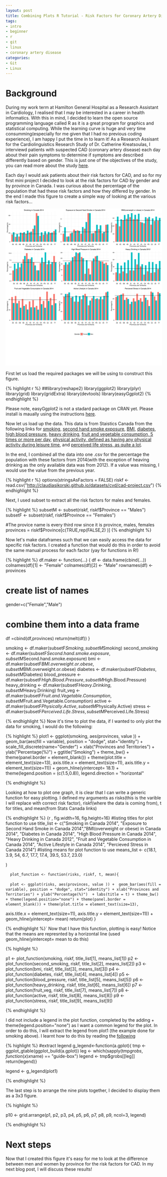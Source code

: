 ```yaml
---
layout: post
title: Combining Plots R Tutorial - Risk Factors for Coronary Artery Disease
tags:
- intro
- beginner
- r
- git
- linux
- coronary artery disease
categories:
- Git
- Linux
---
```



# Background

During my work term at Hamilton General Hospital as a Research Assistant in Cardiology, I realised that I may be interested in a career in health informatics. With this in mind, I decided to learn the open source programming language called R as it is a great program for graphics and statistical computing. While the learning curve is huge and very time consumming(especially for me given that I had no previous coding experience), I am happy I put the time in to learn it! As a Research Assisant for the Cardiolinguistics Research Study of Dr. Catherine Kreatsoulas, I interviewd patients with suspected CAD (coronary artery disease) each day about their pain symptoms to determine if symptoms are described differently based on gender. This is just one of the objectives of the study, you can read more about the study [here](http://claudiasikorski.github.io/pdfs/cardiolinguisticsprotocol.pdf). 

Each day I would ask patients about their risk factors for CAD, and so for my first mini project I decided to look at the risk factors for CAD by gender and by province in Canada. I was curious about the percentage of the population that had these risk factors and how they differed by gender. In the end I made this figure to create a simple way of looking at the various risk factors... 

![](/figures/cad-project.png)



First let us load the required packages we will be using to construct this figure.

{% highlight r %}
##library(reshape2)
library(ggplot2)
library(plyr)
library(grid)
library(gridExtra)
library(devtools)
library(easyGgplot2) 
{% endhighlight %}

Please note, easyGgplot2 is not a stadard package on CRAN yet.  Please install is maually using the instructions [here](https://github.com/kassambara/easyGgplot2).


Now let us load up the data.  This data is from Staistics Canada from the following links for [smoking](http://www.statcan.gc.ca/tables-tableaux/sum-som/l01/cst01/health74b-eng.htm), [second hand smoke exposure](http://www.statcan.gc.ca/tables-tableaux/sum-som/l01/cst01/health96b-eng.htm), [BMI](http://www.statcan.gc.ca/tables-tableaux/sum-som/l01/cst01/health82b-eng.htm), [diabetes](http://www.statcan.gc.ca/tables-tableaux/sum-som/l01/cst01/health54b-eng.htm), [high blood pressure](http://www.statcan.gc.ca/tables-tableaux/sum-som/l01/cst01/health70a-eng.htm), [heavy drinking](http://www.statcan.gc.ca/tables-tableaux/sum-som/l01/cst01/health80b-eng.htm), [fruit and vegetable consumption, 5 times or more per day](http://www.statcan.gc.ca/tables-tableaux/sum-som/l01/cst01/health90b-eng.htm), [physical activity, defined as having any physical activity during leisure time](http://www.statcan.gc.ca/tables-tableaux/sum-som/l01/cst01/health78b-eng.htm), and [perceived life stress, as quite a lot](http://www.statcan.gc.ca/tables-tableaux/sum-som/l01/cst01/health107b-eng.htm). 

In the end, I combined all the data into one .csv for the percentage the population with these factors from 2014(with the exception of heaving drinking as the only available data was from 2012). If a value was missing, I would use the value from the previous year. 

{% highlight r %}
options(stringsAsFactors = FALSE)
riskf <- read.csv("http://claudiasikorski.github.io/datasets/cvd/cad-project.csv")
{% endhighlight %} 

Next, I used subset to extract all the risk factors for males and females. 

{% highlight %}
subsetM <- subset(riskf, riskf$Province == "Males")
subsetF <- subset(riskf, riskf$Province == "Females")

#The provice name is every third row since it is province, males, females
provinces = riskf$Province[c(TRUE,rep(FALSE,2) )] 
{% endhighlight %}

Now let's make dataframes such that we can easily access the data for specific risk factors. I created a function that would do this in order to avoid the same manual process for each factor (yay for functions in R!)

{% highlight %}
df.maker <- function(...) {
  df <- data.frame(cbind(...))
  colnames(df)[1] <- "Female"
  colnames(df)[2] <- "Male"
  rownames(df) <- provinces
  # create list of names
  gender=c("Female","Male")
  # combine them into a data frame
  df =cbind(df,provinces)
    return(melt(df))
}

smoking <- df.maker(subsetF$Smoking, subsetM$Smoking)
second_smoking <- df.maker(subsetF$Second.hand.smoke.exposure, subsetM$Second.hand.smoke.exposure)
bmi <- df.maker(subsetF$BMI.overweight.or.obese, subsetM$BMI.overweight.or.obese)
diabetes <- df.maker(subsetF$Diabetes, subsetM$Diabetes)
blood_pressure <- df.maker(subsetF$High.Blood.Pressure, subsetM$High.Blood.Pressure)
heavy_drinking <- df.maker(subsetF$Heavy.Drinking, subsetM$Heavy.Drinking)
fruit_veg <- df.maker(subsetF$Fruit.and.Vegetable.Consumption, subsetM$Fruit.and.Vegetable.Consumption)
active <- df.maker(subsetF$Physically.Active, subsetM$Physically.Active)
stress <- df.maker(subsetF$Perceived.Life.Stress, subsetM$Perceived.Life.Stress)

{% endhighlight %}
Now it's time to plot the data, if I wanted to only plot the data for smoking, I would do the following:

{% highlight %}
plot1 <- ggplot(smoking, aes(provinces, value )) +  geom_bar(aes(fill = variable), position = "dodge", stat="identity") + scale_fill_discrete(name="Gender") + xlab("Provinces and Territories") + ylab("Percentage(%)") + ggtitle("Smoking") + theme_bw() + theme(panel.border = element_blank()) + theme(plot.title = element_text(size=13),  axis.title.x = element_text(size=11), axis.title.y = element_text(size=11)) + geom_hline(yintercept= 18.1) + theme(legend.position = (c(1.5,0.8)), legend.direction = "horizontal"


{% endhighlight %}

Looking at how to plot one graph, it is clear that I can write a generic function for easy plotting. I defined my arguments as risks(this is the varible I will replace with correct risk factor), riskf(where the data is coming from), t for titles, and mean(from Stats Canada links)

{% endhighlight %}    {r , fig.width=16, fig.height=16}
      #listing titles for plot function to use
      title_list <- c("Smoking in Canada 2014", "Exposure to Second Hand Smoke in Canada 2014","BMI(overweight or obese) in Canada 2014", 
                "Diabetes in Canada 2014", "High Blood Pressure in Canada 2014", "Heavy Drinking in Canada 2012", 
                "Fruit and Vegetable Consumption in Canada 2014", "Active Lifestyle in Canada 2014", "Percieved Stress in Canada 2014")
      #listing means for plot function to use
      means_list <- c(18.1, 3.9, 54, 6.7, 17.7, 17.4, 39.5, 53.7, 23.0)

)

      plot_function <- function(risks, riskf, t, mean){
  
      plot <- ggplot(risks, aes(provinces, value )) +  geom_bar(aes(fill = variable), position = "dodge", stat="identity") + xlab("Provinces and Territories") + ylab("Percentage(%)")  + labs(title = t) + theme_bw() + theme(legend.position="none") + theme(panel.border = element_blank()) + theme(plot.title = element_text(size=13),
  axis.title.x = element_text(size=11), axis.title.y = element_text(size=11)) + geom_hline(yintercept= mean)
return(plot)
}

{% endhighlight %}`
Now that I have this function, plotting is easy! Notice that the means are represnted by a horizontal line (used geom_hline(yintercept= mean to do this)

{% highlight %}

p1 <- plot_function(smoking, riskf, title_list[1], means_list[1])
p2 <- plot_function(second_smoking, riskf, title_list[2], means_list[2])
p3 <- plot_function(bmi, riskf, title_list[3], means_list[3])
p4 <- plot_function(diabetes, riskf, title_list[4], means_list[4])
p5 <- plot_function(blood_pressure, riskf, title_list[5], means_list[5])
p6 <- plot_function(heavy_drinking, riskf, title_list[6], means_list[6])
p7 <- plot_function(fruit_veg, riskf, title_list[7], means_list[7])
p8 <- plot_function(active, riskf, title_list[8], means_list[8])
p9 <- plot_function(stress, riskf, title_list[9], means_list[9])

{% endhighlight %}

I did not include a legend in the plot function, completed by the adding + theme(legend.position="none") as I want a common legend for the plot. In order to do this, I will extract the legend from plot1 (the example done for smoking above). I learnt how to do this by reading the [following](https://github.com/hadley/ggplot2/wiki/Share-a-legend-between-two-ggplot2-graphs)

{% highlight %}
#extract legend
g_legend<-function(a.gplot){
  tmp <- ggplot_gtable(ggplot_build(a.gplot))
  leg <- which(sapply(tmp$grobs, function(x) x$name) == "guide-box")
  legend <- tmp$grobs[[leg]]
  return(legend)}

legend <- g_legend(plot1)

{% endhighlight %}

The last step is to arrange the nine plots together, I decided to display them as a 3x3 figure. 

{% highlight %}

p10 <- grid.arrange(p1, p2, p3, p4, p5, p6, p7, p8, p9, ncol=3, legend)

{% endhighlight %}

# Next steps

Now that I created this figure it's easy for me to look at the difference between men and women by province for the risk factors for CAD. In my next blog post, I will discuss these results!